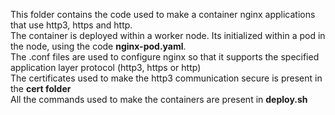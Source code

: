 This folder contains the code used to make a container nginx applications that use http3, https and http. <br />
The container is deployed within a worker node. Its initialized within a pod in the node, using the code **nginx-pod.yaml**. <br />
The .conf files are used to configure nginx so that it supports the specified application layer protocol (http3, https or http) <br />
The certificates used to make the http3 communication secure is present in the **cert folder** <br />
All the commands used to make the containers are present in **deploy.sh**
